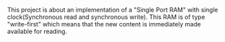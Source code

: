 This project is about an implementation of a "Single Port RAM" with single clock(Synchronous read and synchronous write). This RAM is of type "write-first" which
means that the new content is immediately made available for reading.
